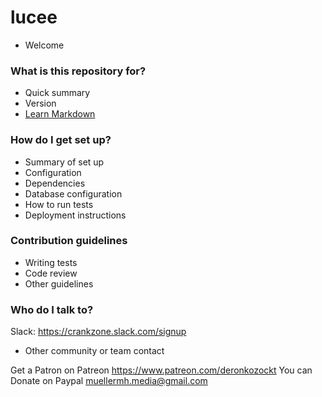 # lucee #
* Welcome

### What is this repository for? ###

* Quick summary
* Version
* [Learn Markdown](https://bitbucket.org/tutorials/markdowndemo)

### How do I get set up? ###

* Summary of set up
* Configuration
* Dependencies
* Database configuration
* How to run tests
* Deployment instructions

### Contribution guidelines ###

* Writing tests
* Code review
* Other guidelines

### Who do I talk to? ###

Slack: https://crankzone.slack.com/signup
* Other community or team contact

Get a Patron on Patreon https://www.patreon.com/deronkozockt
You can Donate on Paypal muellermh.media@gmail.com
